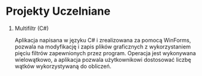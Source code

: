 # Projekty Uczelniane
<ol>
  <li>
    Multifiltr (C#)
    <p>
      Aplikacja napisana w języku C# i zrealizowana za pomocą WinForms, pozwala na modyfikację i zapis plików graficznych z wykorzystaniem pięciu filtrów zapewnionych przez program. Operacja jest wykonywana wielowątkowo, a aplikacja pozwala użytkownikowi dostosować liczbę wątków wykorzystywaną do obliczeń. 
    </p>
  </li>
</ol>
